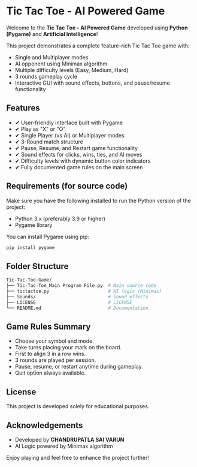 # Tic Tac Toe - AI Powered Game

Welcome to the **Tic Tac Toe - AI Powered Game** developed using **Python (Pygame)** and **Artificial Intelligence**!

This project demonstrates a complete feature-rich Tic Tac Toe game with:

* Single and Multiplayer modes
* AI opponent using Minimax algorithm
* Multiple difficulty levels (Easy, Medium, Hard)
* 3 rounds gameplay cycle
* Interactive GUI with sound effects, buttons, and pause/resume functionality


## Features

* ✔ User-friendly interface built with Pygame <br>
* ✔ Play as "X" or "O"<br>
* ✔ Single Player (vs AI) or Multiplayer modes<br>
* ✔ 3-Round match structure<br>
* ✔ Pause, Resume, and Restart game functionality<br>
* ✔ Sound effects for clicks, wins, ties, and AI moves<br>
* ✔ Difficulty levels with dynamic button color indicators<br>
* ✔ Fully documented game rules on the main screen<br>


## Requirements (for source code)

Make sure you have the following installed to run the Python version of the project:

* Python 3.x (preferably 3.9 or higher)<br>
* Pygame library<br>

You can install Pygame using pip:

```bash
pip install pygame
```

## Folder Structure

```bash
Tic-Tac-Toe-Game/
├── Tic-Tac-Toe_Main Program File.py  # Main source code
├── tictactoe.py                      # AI logic (Minimax)
├── Sounds/                           # Sound effects
├── LICENSE                           # LICENSE
└── README.md                         # Documentation
```


## Game Rules Summary

* Choose your symbol and mode.
* Take turns placing your mark on the board.
* First to align 3 in a row wins.
* 3 rounds are played per session.
* Pause, resume, or restart anytime during gameplay.
* Quit option always available.


## License

This project is developed solely for educational purposes.


## Acknowledgements

* Developed by **CHANDRUPATLA SAI VARUN**
* AI Logic powered by Minimax algorithm

Enjoy playing and feel free to  enhance the project further!
